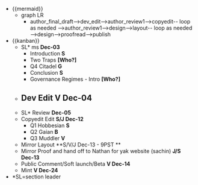 - {{mermaid}}
    - graph LR
        - author_final_draft-->dev_edit-->author_review1-->copyedit-- loop as needed -->author_review1-->design-->layout-- loop as needed -->design-->proofread-->publish
- {{kanban}}
    - SL* ms **Dec-03**
        - Introduction **S**
        - Two Traps **[Who?]**
        - Q4 Citadel **G**
        - Conclusion **S**
        - Governance Regimes - Intro **[Who?]**
    - Dev Edit **V Dec-04**
        - 
    - SL* Review **Dec-05**
    - Copyedit Edit **S/J Dec-12**
        - Q1 Hobbesian **S**
        - Q2 Gaian **B**
        - Q3 Muddler **V**
    - Mirror Layout  **S/V/J Dec-13 - 9PST **
    - Mirror Proof and hand off to Nathan for yak website (sachin) **J/S Dec-13**
    - Public Comment/Soft launch/Beta  **V Dec-14**
    - Mint **V Dec-24**
- *SL=section leader
